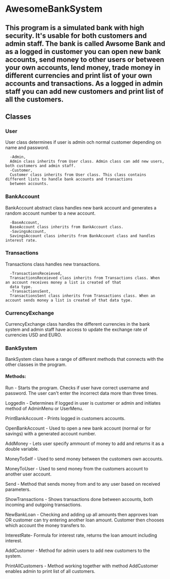 # AwesomeBankSystem
## This program is a simulated bank with high security. It's usable for both customers and admin staff. The bank is called Awsome Bank and as a logged in customer you can open new bank accounts, send money to other users or between your own accounts, lend money, trade money in different currencies and print list of your own accounts and transactions. As a logged in admin staff you can add new customers and print list of all the customers.

## Classes
### User 
User class determines if user is admin och normal customer depending on name and password.

	  -Admin, 
	  Admin class inherits from User class. Admin class can add new users, both customers and admin staff. 
	  -Customer, 
	  Customer class inherits from User class. This class contains different lists to handle bank accounts and transactions 
      between accounts. 
	
### BankAccount  
BankAccount abstract class handles new bank account and generates a random account number to a new account. 

	  -BaseAccount, 
	  BaseAccount class inherits from BankAccount class.
	  -SavingsAccount, 
	  SavingsAccount class inherits from BankAccount class and handles interest rate. 

### Transactions 
Transactions class handles new transactions. 

	  -TransactionsReceieved, 
	  TransactionsReceieved class inherits from Transactions class. When an account receives money a list is created of that 
      data type. 
	  -TransactionsSent, 
	  TransactionsSent class inherits from Transactions class. When an account sends money a list is created of that data type.
	
### CurrencyExchange 
CurrencyExchange class handles the different currencies in the bank system and admin staff have access to update the exchange rate of 
currencies USD and EURO.


### BankSystem
BankSystem class have a range of different methods that connects with the other classes in the program.

#### Methods:

Run - Starts the program. Checks if user have correct username and password. The user can't enter the incorrect data more than three times.

LoggedIn - Determines if logged in user is customer or admin and initiates method of AdminMenu or UserMenu. 

PrintBankAccount - Prints logged in customers accounts. 

OpenBankAccount -  Used to open a new bank account (normal or for savings) with a generated account number.

AddMoney - Lets user specify ammount of money to add and returns it as a double variable.

MoneyToSelf - Used to send money between the customers own accounts.

MoneyToUser - Used to send money from the customers account to another user account.

Send - Method that sends money from and to any user based on received parameters.

ShowTransactions - Shows transactions done between accounts, both incoming and outgoing transactions.

NewBankLoan - Checking and adding up all amounts then approves loan OR customer can try entering another loan amount. 
Customer then chooses which account the money transfers to.

InterestRate- Formula for interest rate, returns the loan amount including interest.

AddCustomer - Method for admin users to add new customers to the system. 

PrintAllCustomers - Method working together with method AddCustomer enables admin to print list of all customers.
